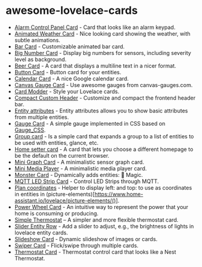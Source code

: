 # awesome-lovelace-cards

* [Alarm Control Panel Card](https://github.com/ciotlosm/custom-lovelace/tree/master/alarm_control_panel-card) - Card that looks like an alarm keypad.
* [Animated Weather Card](https://community.home-assistant.io/t/custom-animated-weather-card-for-lovelace/58338?u=frenck) - Nice looking card showing the weather, with subtle animations.
* [Bar Card](https://github.com/Gluwc/bar-card) - Customizable animated bar card.
* [Big Number Card](https://github.com/ciotlosm/custom-lovelace/tree/master/bignumber-card) - Display big numbers for sensors, including severity level as background.
* [Beer Card](https://github.com/ciotlosm/custom-lovelace/tree/master/beer-card) - A card that displays a multiline text in a nicer format.
* [Button Card](https://github.com/kuuji/button-card) - Button card for your entities.
* [Calendar Card](https://github.com/rdehuyss/homeassistant-lovelace-google-calendar-card) - A nice Google calendar card.
* [Canvas Gauge Card](https://github.com/custom-cards/canvas-gauge-card) - Use awesome gauges from canvas-gauges.com.
* [Card Modder](https://github.com/thomasloven/lovelace-card-modder) - Style your Lovelace cards.
* [Compact Custom Header](https://github.com/maykar/compact-custom-header) - Customize and compact the frontend header bar.
* [Entity attributes](https://github.com/ciotlosm/custom-lovelace/tree/master/entity-attributes-card) - Entity attributes allows you to show basic attributes from multiple entities.
* [Gauge Card](https://github.com/ciotlosm/custom-lovelace/tree/master/gauge-card) - A simple gauge implemented in CSS based on [Gauge_CSS](https://github.com/JohnrBell/Gauge_CSS).
* [Group card](https://github.com/ciotlosm/custom-lovelace/tree/master/group-card) - Is a simple card that expands a group to a list of entities to be used with entities, glance, etc.
* [Home setter card](https://github.com/ciotlosm/custom-lovelace/tree/master/home-setter) - A card that lets you choose a different homepage to be the default on the current browser.
* [Mini Graph Card](https://github.com/kalkih/mini-graph-card) - A minimalistic sensor graph card.
* [Mini Media Player](https://github.com/kalkih/mini-media-player) - A minimalistic media player card.
* [Monster Card](https://github.com/ciotlosm/custom-lovelace/tree/master/monster-card) - Dynamically adds entities: 🔮 Magic.
* [MQTT LED Strip Card](https://github.com/ljmerza/mqtt-led-strip-card) - Control LED Strips through MQTT.
* [Plan coordinates](https://github.com/ciotlosm/custom-lovelace/tree/master/plan-coordinates) - Helper to display left: and top: to use as coordinates in entities in (picture-elements)[https://www.home-assistant.io/lovelace/picture-elements/()].
* [Power Wheel Card](https://github.com/gurbyz/custom-cards-lovelace/tree/master/power-wheel-card) - An intuitive way to represent the power that your home is consuming or producing.
* [Simple Thermostat](https://github.com/nervetattoo/simple-thermostat) – A simpler and more flexible thermostat card.
* [Slider Entity Row](https://github.com/thomasloven/lovelace-slider-entity-row) - Add a slider to adjust, e.g., the brightness of lights in lovelace entity cards.
* [Slideshow Card](https://github.com/zsarnett/slideshow-card) - Dynamic slideshow of images or cards.
* [Swiper Card](https://github.com/bramkragten/custom-ui/tree/master/swipe-card) - Flick/swipe through multiple cards.
* [Thermostat Card](https://github.com/ciotlosm/custom-lovelace/tree/master/thermostat-card) - Thermostat control card that looks like a Nest Thermostat.

